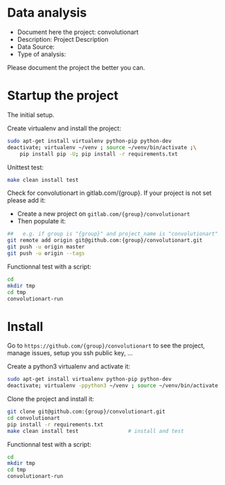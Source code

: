 # Data analysis
- Document here the project: convolutionart
- Description: Project Description
- Data Source:
- Type of analysis:

Please document the project the better you can.

# Startup the project

The initial setup.

Create virtualenv and install the project:
```bash
sudo apt-get install virtualenv python-pip python-dev
deactivate; virtualenv ~/venv ; source ~/venv/bin/activate ;\
    pip install pip -U; pip install -r requirements.txt
```

Unittest test:
```bash
make clean install test
```

Check for convolutionart in gitlab.com/{group}.
If your project is not set please add it:

- Create a new project on `gitlab.com/{group}/convolutionart`
- Then populate it:

```bash
##   e.g. if group is "{group}" and project_name is "convolutionart"
git remote add origin git@github.com:{group}/convolutionart.git
git push -u origin master
git push -u origin --tags
```

Functionnal test with a script:

```bash
cd
mkdir tmp
cd tmp
convolutionart-run
```

# Install

Go to `https://github.com/{group}/convolutionart` to see the project, manage issues,
setup you ssh public key, ...

Create a python3 virtualenv and activate it:

```bash
sudo apt-get install virtualenv python-pip python-dev
deactivate; virtualenv -ppython3 ~/venv ; source ~/venv/bin/activate
```

Clone the project and install it:

```bash
git clone git@github.com:{group}/convolutionart.git
cd convolutionart
pip install -r requirements.txt
make clean install test                # install and test
```
Functionnal test with a script:

```bash
cd
mkdir tmp
cd tmp
convolutionart-run
```
